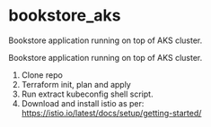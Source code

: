 # bookstore_aks
Bookstore application running on top of AKS cluster.

Bookstore application running on top of AKS cluster.

1. Clone repo
2. Terraform init, plan and apply
3. Run extract kubeconfig shell script.
4. Download and install istio as per: https://istio.io/latest/docs/setup/getting-started/

